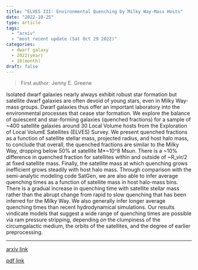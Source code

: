 ```yaml
---
title: "ELVES III: Environmental Quenching by Milky Way-Mass Hosts"
date: "2022-10-25"
type: article
tags:
  - "arxiv"
  - "most recent update (Sat Oct 29 2022)"
categories:
  - dwarf galaxy
  - 2022(year)
  - 10(month)
draft: false
---
```


> First author: Jenny E. Greene

 Isolated dwarf galaxies nearly always exhibit robust star formation but
satellite dwarf galaxies are often devoid of young stars, even in Milky
Way-mass groups. Dwarf galaxies thus offer an important laboratory into the
environmental processes that cease star formation. We explore the balance of
quiescent and star-forming galaxies (quenched fractions) for a sample of ~400
satellite galaxies around 30 Local Volume hosts from the Exploration of Local
VolumE Satellites (ELVES) Survey. We present quenched fractions as a function
of satellite stellar mass, projected radius, and host halo mass, to conclude
that overall, the quenched fractions are similar to the Milky Way, dropping
below 50\% at satellite M*~10^8 Msun. There is a ~10% difference in quenched
fraction for satellites within and outside of ~R_vir/2 at fixed satellite mass.
Finally, the satellite mass at which quenching grows inefficient grows steadily
with host halo mass. Through comparison with the semi-analytic modeling code
SatGen, we are also able to infer average quenching times as a function of
satellite mass in host halo-mass bins. There is a gradual increase in quenching
time with satellite stellar mass rather than the abrupt change from rapid to
slow quenching that has been inferred for the Milky Way. We also generally
infer longer average quenching times than recent hydrodynamical simulations.
Our results vindicate models that suggest a wide range of quenching times are
possible via ram pressure stripping, depending on the clumpiness of the
circumgalactic medium, the orbits of the satellites, and the degree of earlier
preprocessing.

---
[arxiv link](http://arxiv.org/abs/2210.14237v1)

[pdf link](http://arxiv.org/pdf/2210.14237v1)